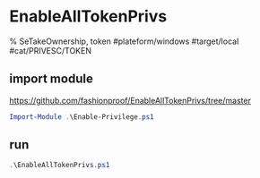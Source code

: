 # EnableAllTokenPrivs

% SeTakeOwnership, token
#plateform/windows #target/local #cat/PRIVESC/TOKEN




## import module
https://github.com/fashionproof/EnableAllTokenPrivs/tree/master
```powershell
Import-Module .\Enable-Privilege.ps1
```

## run 
```powershell
.\EnableAllTokenPrivs.ps1
```